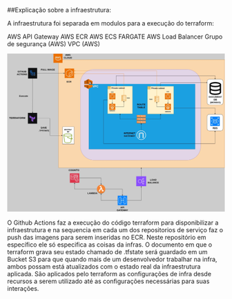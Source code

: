 ##Explicação sobre a infraestrutura:

A infraestrutura foi separada em modulos para a execução do terraform:

AWS API Gateway
AWS ECR
AWS ECS FARGATE
AWS Load Balancer
Grupo de segurança (AWS)
VPC (AWS)

![texto](imagens/infra.jpg)

O Github Actions faz a execução do código terraform para disponibilizar a infraestrutura e na sequencia em cada um dos repositorios de serviço faz o push das imagens para serem inseridas no ECR.
Neste repositório em específico ele só especifica as coisas da infras.
O documento em que o terraform grava seu estado chamado de .tfstate será guardado em um Bucket S3 para que quando mais de um desenvolvedor trabalhar na infra, ambos possam está atualizados com o estado real da infraestrutura aplicada.
São aplicados pelo terraform as configurações de infra desde recursos a serem utilizado até as configurações necessárias para suas interações.